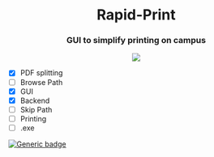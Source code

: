 <h1 align="center" >Rapid-Print  </h1>
<h3 align="center" >GUI to simplify printing on campus  </h3>

<p align="center" > 
<a href="" target="_blank"> <img src="https://i.imgur.com/ShaYefG.png"/> </a>
</p>





- [x] PDF splitting
- [ ] Browse Path
- [x] GUI
- [x] Backend
- [ ] Skip Path
- [ ] Printing
- [ ] .exe

[![Generic badge](https://img.shields.io/badge/Status:-In_Development-purple.svg)](https://shields.io/)
